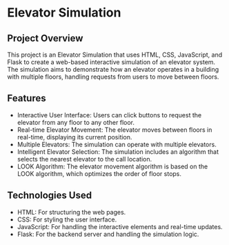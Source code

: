 # Elevator Simulation

## Project Overview

This project is an Elevator Simulation that uses HTML, CSS, JavaScript, and Flask to create a web-based interactive simulation of an elevator system. The simulation aims to demonstrate how an elevator operates in a building with multiple floors, handling requests from users to move between floors.

## Features

   - Interactive User Interface: Users can click buttons to request the elevator from any floor to any other floor.
   - Real-time Elevator Movement: The elevator moves between floors in real-time, displaying its current position.
   - Multiple Elevators: The simulation can operate with multiple elevators.
   - Intelligent Elevator Selection: The simulation includes an algorithm that selects the nearest elevator to the call location.
   - LOOK Algorithm: The elevator movement algorithm is based on the LOOK algorithm, which optimizes the order of floor stops.

## Technologies Used

   - HTML: For structuring the web pages.
   - CSS: For styling the user interface.
   - JavaScript: For handling the interactive elements and real-time updates.
   - Flask: For the backend server and handling the simulation logic.
